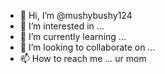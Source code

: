 - 👋 Hi, I’m @mushybushy124
- 👀 I’m interested in ...
- 🌱 I’m currently learning ...
- 💞️ I’m looking to collaborate on ...
- 📫 How to reach me ... ur mom

<!---
mushybushy124/mushybushy124 is a ✨ special ✨ repository because its `README.md` (this file) appears on your GitHub profile.
You can click the Preview link to take a look at your changes.
--->
